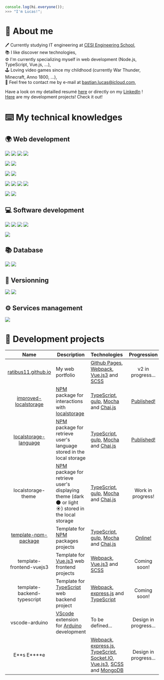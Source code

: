```js
console.log(hi.everyone());
>>> "I'm Lucas!";
```

# :man: About me

:pen: Currently studying IT engineering at [CESI Engineering School](https://cesi.fr),\
:books: I like discover new technologies,\
:gear: I'm currently specializing myself in web development (Node.js, TypeScript, Vue.js, ...),\
:joystick: Loving video games since my childhood (currently War Thunder, Minecraft, Anno 1800, ...),\
:email: Feel free to contact me by e-mail at [bastian.lucas@icloud.com](mailto:Lucas%20Bastian<bastian.lucas@icloud.com>),

Have a look on my detailled resumé [here](https://github.com/Ratibus11/Ratibus11/blob/main/RESUME.md) or directly on my [LinkedIn](https://linkedin.com/in/lucas-bastian) !\
[Here](#hammer-development-projects) are my development projects! Check it out!

# :keyboard: My technical knowledges

## :earth_africa: Web development

![](https://img.shields.io/badge/HTML5-D96A3A?style=for-the-badge)
![](https://img.shields.io/badge/CSS3-3465E1?style=for-the-badge)
![](https://img.shields.io/badge/JavaScript-ECD74E?style=for-the-badge)
![](https://img.shields.io/badge/PHP-7378A9?style=for-the-badge)

![](https://img.shields.io/badge/SCSS-BA6A92?style=for-the-badge)
![](https://img.shields.io/badge/TypeScript-4074BA?style=for-the-badge)

![](https://img.shields.io/badge/Node.js-62964C?style=for-the-badge)
![](https://img.shields.io/badge/Webpack-99CDF3?style=for-the-badge)

![](https://img.shields.io/badge/Vue.js-61AF83?style=for-the-badge)
![](https://img.shields.io/badge/Laravel-E4412F?style=for-the-badge)
![](https://img.shields.io/badge/Gulp-D3544F?style=for-the-badge)
![](https://img.shields.io/badge/Bootstrap-612BE4?style=for-the-badge)

![](https://img.shields.io/badge/Mocha-87684D?style=for-the-badge)
![](https://img.shields.io/badge/Chai.js-972014?style=for-the-badge)

## :computer: Software development

![](https://img.shields.io/badge/Python-F0D062?style=for-the-badge)
![](https://img.shields.io/badge/C++-17427A?style=for-the-badge)
![](https://img.shields.io/badge/C%23-3F8B2A?style=for-the-badge)
![](https://img.shields.io/badge/.NET-4A36CC?style=for-the-badge)

![](https://img.shields.io/badge/Arduino-3F9095?style=for-the-badge)

## :books: Database

![](https://img.shields.io/badge/MySql-255D82?style=for-the-badge)
![](https://img.shields.io/badge/MongoDB-6BAD4F?style=for-the-badge)

## :memo: Versionning

![](https://img.shields.io/badge/Github-1C1F23?style=for-the-badge)
![](https://img.shields.io/badge/Gitlab-E8A044?style=for-the-badge)

## :gear: Services management

![](https://img.shields.io/badge/Docker-3B7AA6?style=for-the-badge)

# :hammer: Development projects

|                                    Name                                     | Description                                                                                                                                   | Technologies                                                                                                                                                                                                                                                  |                            Progression                            |                           License                            |
| :-------------------------------------------------------------------------: | --------------------------------------------------------------------------------------------------------------------------------------------- | ------------------------------------------------------------------------------------------------------------------------------------------------------------------------------------------------------------------------------------------------------------- | :---------------------------------------------------------------: | :----------------------------------------------------------: |
|             [ratibus11.github.io](https://ratibus11.github.io)              | My web portfolio                                                                                                                              | [Github Pages](https://pages.github.com/), [Webpack](https://webpack.js.org/), [Vue.js3](https://vuejs.org/) and [SCSS](https://sass-lang.com/)                                                                                                               |                         v2 in progress...                         |                                                              |
| [improved-localstorage](https://github.com/Ratibus11/improved-localstorage) | [NPM](https://www.npmjs.com/) package for interactions with [localstorage](https://developer.mozilla.org/fr/docs/Web/API/Window/localStorage) | [TypeScript](https://www.typescriptlang.org/), [gulp](https://gulpjs.com/), [Mocha](https://mochajs.org/) and [Chai.js](https://www.chaijs.com/)                                                                                                              | [Published!](https://www.npmjs.com/package/improved-localstorage) |       [MIT](https://choosealicense.com/licenses/mit/)        |
| [localstorage-language](https://github.com/Ratibus11/localstorage-language) | [NPM](https://www.npmjs.com/) package for retrieve user's language stored in the local storage                                                | [TypeScript](https://www.typescriptlang.org/), [gulp](https://gulpjs.com/), [Mocha](https://mochajs.org/) and [Chai.js](https://www.chaijs.com/)                                                                                                              | [Published!](https://www.npmjs.com/package/localstorage-language) |       [MIT](https://choosealicense.com/licenses/mit/)        |
|                             localstorage-theme                              | [NPM](https://www.npmjs.com/) package for retrieve user's displaying theme (dark :new_moon: or light :sunny:) stored in the local storage     | [TypeScript](https://www.typescriptlang.org/), [gulp](https://gulpjs.com/), [Mocha](https://mochajs.org/) and [Chai.js](https://www.chaijs.com/)                                                                                                              |                         Work in progress!                         |                                                              |
|  [template-npm-package](https://github.com/Ratibus11/template-npm-package)  | Template for [NPM](https://www.npmjs.com/) packages projects                                                                                  | [TypeScript](https://www.typescriptlang.org/), [gulp](https://gulpjs.com/), [Mocha](https://mochajs.org/) and [Chai.js](https://www.chaijs.com/)                                                                                                              |   [Online!](https://github.com/Ratibus11/template-npm-package)    | [Unlicensed](https://choosealicense.com/licenses/unlicense/) |
|                          template-frontend-vuejs3                           | Template for [Vue.js3](https://vuejs.org/) web frontend projects                                                                              | [Webpack](https://webpack.js.org/), [Vue.js3](https://vuejs.org/) and [SCSS](https://sass-lang.com/)                                                                                                                                                          |                           Coming soon!                            |                                                              |
|                         template-backend-typescript                         | Template for [TypeScript](https://www.typescriptlang.org/) web backend project                                                                | [Webpack](https://webpack.js.org/), [express.js](http://expressjs.com/) and [TypeScript](https://www.typescriptlang.org/)                                                                                                                                     |                           Coming soon!                            |                                                              |
|                               vscode-arduino                                | [VScode](https://code.visualstudio.com/) extension for [Arduino](https://www.arduino.cc/) development                                         | To be defined...                                                                                                                                                                                                                                              |                       Design in progress...                       |
|                                E**s E\*\***e                                |                                                                                                                                               | [Webpack](https://webpack.js.org/), [express.js](http://expressjs.com/), [TypeScript](https://www.typescriptlang.org/), [Socket.IO](https://socket.io/), [Vue.js3](https://vuejs.org/), [SCSS](https://sass-lang.com/) and [MongoDB](https://www.mongodb.com) |                       Design in progress...                       |                       Private project                        |
